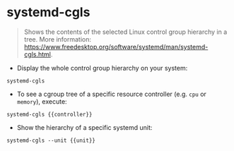 # systemd-cgls

> Shows the contents of the selected Linux control group hierarchy in a tree.
> More information: <https://www.freedesktop.org/software/systemd/man/systemd-cgls.html>.

- Display the whole control group hierarchy on your system:

`systemd-cgls`

- To see a cgroup tree of a specific resource controller (e.g. `cpu` or `memory`), execute:

`systemd-cgls {{controller}}`

- Show the hierarchy of a specific systemd unit:

`systemd-cgls --unit {{unit}}`
